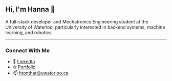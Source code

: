 ## Hi, I'm Hanna 👋

A full-stack developer and Mechatronics Engineering student at the University of Waterloo, particularly interested in backend systems, machine learning, and robotics.  

---

### Connect With Me
- 💼 [LinkedIn](https://linkedin.com/in/hannatonthat)  
- 🌐 [Portfolio](https://hannatonthat.com)  
- 📫 htonthat@uwaterloo.ca
